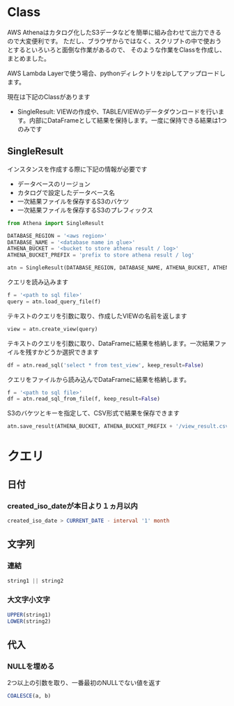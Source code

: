 # Class
AWS Athenaはカタログ化したS3データなどを簡単に組み合わせて出力できるので大変便利です。
ただし、ブラウザからではなく、スクリプトの中で使おうとするといろいろと面倒な作業があるので、
そのような作業をClassを作成し、まとめました。

AWS Lambda Layerで使う場合、pythonディレクトリをzipしてアップロードします。

現在は下記のClassがあります
- SingleResult: VIEWの作成や、TABLE/VIEWのデータダウンロードを行います。内部にDataFrameとして結果を保持します。一度に保持できる結果は1つのみです

## SingleResult
インスタンスを作成する際に下記の情報が必要です
- データベースのリージョン
- カタログで設定したデータベース名
- 一次結果ファイルを保存するS3のバケツ
- 一次結果ファイルを保存するS3のプレフィックス
```python
from Athena import SingleResult

DATABASE_REGION = '<aws region>'
DATABASE_NAME = '<database name in glue>'
ATHENA_BUCKET = '<bucket to store athena result / log>'
ATHENA_BUCKET_PREFIX = 'prefix to store athena result / log'

atn = SingleResult(DATABASE_REGION, DATABASE_NAME, ATHENA_BUCKET, ATHENA_BUCKET_PREFIX)
```

クエリを読み込みます
```python
f = '<path to sql file>'
query = atn.load_query_file(f)
```

テキストのクエリを引数に取り、作成したVIEWの名前を返します
```python
view = atn.create_view(query)
```

テキストのクエリを引数に取り、DataFrameに結果を格納します。一次結果ファイルを残すかどうか選択できます
```python
df = atn.read_sql('select * from test_view', keep_result=False)
```

クエリをファイルから読み込んでDataFrameに結果を格納します。
```python
f = '<path to sql file>'
df = atn.read_sql_from_file(f, keep_result=False)
```

S3のバケツとキーを指定して、CSV形式で結果を保存できます
```python
atn.save_result(ATHENA_BUCKET, ATHENA_BUCKET_PREFIX + '/view_result.csv')
```

# クエリ

## 日付
### created_iso_dateが本日より１ヵ月以内
```sql
created_iso_date > CURRENT_DATE - interval '1' month
```

## 文字列
### 連結
```sql
string1 || string2
```

### 大文字小文字
```sql
UPPER(string1)
LOWER(string2)
```

## 代入
### NULLを埋める
2つ以上の引数を取り、一番最初のNULLでない値を返す
```sql
COALESCE(a, b)
```